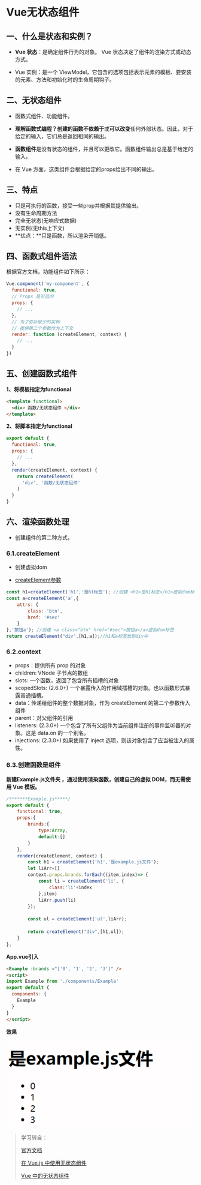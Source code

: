 # Vue无状态组件

## 一、什么是状态和实例？

+ **Vue 状态**：是确定组件行为的对象。 Vue 状态决定了组件的渲染方式或动态方式。

+ Vue 实例：是一个 ViewModel，它包含的选项包括表示元素的模板、要安装的元素、方法和初始化时的生命周期钩子。

## 二、无状态组件

+ 函数式组件、功能组件。

+ **理解函数式编程？**创建的函数**不依赖于**或**可以改变**任何外部状态。因此，对于给定的输入，它们总是返回相同的输出。

+ **函数组件**是没有状态的组件，并且可以更改它。函数组件输出总是基于给定的输入。
+ 在 Vue 方面，这类组件会根据给定的props给出不同的输出。

## 三、特点

+ 只是可执行的函数，接受一些prop并根据其提供输出。
+ 没有生命周期方法
+ 完全无状态(无响应式数据)
+ 无实例(无this上下文)
+ **优点：**只是函数，所以渲染开销低。

## 四、函数式组件语法

根据官方文档，功能组件如下所示：

```js
Vue.component('my-component', {
  functional: true,
  // Props 是可选的
  props: {
    // ...
  },
  // 为了弥补缺少的实例
  // 提供第二个参数作为上下文
  render: function (createElement, context) {
    // ...
  }
})
```

## 五、创建函数式组件

**1、将模板指定为functional**

```html
<template functional>
  <div> 函数/无状态组件 </div>
</template>
```

**2、将脚本指定为functional**

```js
export default {
  functional: true,
  props: {
    // ...
  },
  render(createElement, context) {
    return createElement(
      'div', '函数/无状态组件'
    )
  }
}		
```

## 六、渲染函数处理 

+ 创建组件的第二种方式，

### 6.1.createElement

+ 创建虚拟dom

+ [createElement参数](https://cn.vuejs.org/v2/guide/render-function.html#createElement-%E5%8F%82%E6%95%B0)

```js
const h1=createElement('h1','是h1标签'); //创建 <h1>是h1标签</h1>虚拟dom标签
const a=createElement('a',{
    attrs: {
        class: 'btn',
        href: '#sec'
    }
},'按钮a'); //创建 <a class="btn" href="#sec">按钮a</a>虚拟dom标签
return createElement("div",[h1,a]);//h1和a标签放到div中
```

### 6.2.context

+ props：提供所有 prop 的对象
+ children: VNode 子节点的数组
+ slots: 一个函数，返回了包含所有插槽的对象
+ scopedSlots: (2.6.0+) 一个暴露传入的作用域插槽的对象。也以函数形式暴露普通插槽。
+ data：传递给组件的整个数据对象，作为 createElement 的第二个参数传入组件
+ parent：对父组件的引用
+ listeners: (2.3.0+) 一个包含了所有父组件为当前组件注册的事件监听器的对象。这是 data.on 的一个别名。
+ injections: (2.3.0+) 如果使用了 inject 选项，则该对象包含了应当被注入的属性。

### 6.3.创建函数是组件

**新建Example.js文件夹 ，通过使用渲染函数，创建自己的虚拟 DOM，而无需使用 Vue 模板。**

```js
/*******Example.js*****/
export default {
    functional: true,
    props:{
        brands:{
            type:Array,
            default:[]
        }
    },
    render(createElement, context) {
        const h1 = createElement('h1','是example.js文件');
        let liArr=[]
        context.props.brands.forEach((item,index)=> {
            const li = createElement('li', {
                class:'li'+index
            },item)
            liArr.push(li)
        });

        const ul = createElement('ul',liArr);

        return createElement("div",[h1,ul]);
    }
};
```

**App.vue引入**

```html
<Example :brands ="['0', '1', '2', '3']" />
<script>
import Example from './components/Example'
export default {
  components: {
    Example
  }
}
</script>
```

**效果**

![](./img/vue的无状态组件/脚本函数式组件.png)





> 学习转自：
>
> [官方文档](https://cn.vuejs.org/v2/guide/render-function.html#%E5%87%BD%E6%95%B0%E5%BC%8F%E7%BB%84%E4%BB%B6)
>
> [在 Vue.js 中使用无状态组件](https://www.cnblogs.com/moluy/p/14092424.html)
>
> [Vue 中的无状态组件](https://www.cnblogs.com/qianxiaox/p/13831058.html)